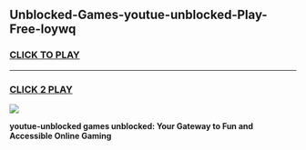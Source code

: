 
## Unblocked-Games-youtue-unblocked-Play-Free-loywq
<h3>
<a href="https://premium76.site?title=youtue-unblocked&ref=10A">CLICK TO PLAY</a></h3>
<hr>

<h3>
<a href="https://premium76.site?title=youtue-unblocked&ref=10A">CLICK 2 PLAY</a>
  
</h3>

<a href="https://premium76.site?title=youtue-unblocked&ref=10A"><img src="https://clearcache.store/games.png"></a>


**youtue-unblocked games unblocked: Your Gateway to Fun and Accessible Online Gaming**
